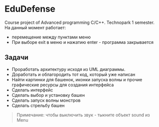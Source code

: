 # EduDefense
Course project of Advanced programming C/C++. Technopark 1 semester. 
На данный момент работает:
- перемещение между пунктами меню
- При выборе exit в меню и нажатию enter - программа закрывается

## Задачи
- Проработать архитектуру исходя из UML диаграммы.
- Доработать и облагородить тот код, который уже написан
- Найти картинки для башенок, иконки запуска волны и прочие графические ресурсы для создания интерфейса
- Сделать интерфейс
- Сделать выбор и установку башен
- Сделать запуск волны монстров
- Сделать стрельбу башен



> Примечание: 
> чтобы выключить звук - тыкните объект sound из Menu
